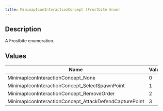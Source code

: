 ```yaml
---
title: MinimapIconInteractionConcept (Frostbite Enum)
---
```

## Description

A Frostbite enumeration.

## Values

| Name                                                    | Value | Description |
| ------------------------------------------------------- | ----- | ----------- |
| MinimapIconInteractionConcept\_None                     | 0     |             |
| MinimapIconInteractionConcept\_SelectSpawnPoint         | 1     |             |
| MinimapIconInteractionConcept\_RemoveOrder              | 2     |             |
| MinimapIconInteractionConcept\_AttackDefendCapturePoint | 3     |             |
